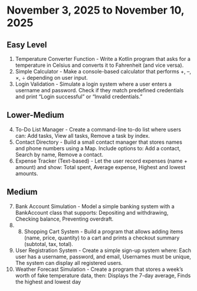 # November 3, 2025 to November 10, 2025


## Easy Level
1. Temperature Converter Function - Write a Kotlin program that asks for a temperature in Celsius and converts it to Fahrenheit (and vice versa).
2. Simple Calculator - Make a console-based calculator that performs +, –, ×, ÷ depending on user input.
3. Login Validation - Simulate a login system where a user enters a username and password. Check if they match predefined credentials and print “Login successful” or “Invalid credentials.”

## Lower-Medium
4. To-Do List Manager - Create a command-line to-do list where users can: Add tasks, View all tasks, Remove a task by index.
5. Contact Directory - Build a small contact manager that stores names and phone numbers using a Map. Include options to: Add a contact, Search by name, Remove a contact.
6. Expense Tracker (Text-based) - Let the user record expenses (name + amount) and show: Total spent, Average expense, Highest and lowest amounts.

## Medium
7. Bank Account Simulation - Model a simple banking system with a BankAccount class that supports: Depositing and withdrawing, Checking balance, Preventing overdraft.
8. 8. Shopping Cart System - Build a program that allows adding items (name, price, quantity) to a cart and prints a checkout summary (subtotal, tax, total).
9. User Registration System - Create a simple sign-up system where: Each user has a username, password, and email, Usernames must be unique, The system can display all registered users.
10. Weather Forecast Simulation - Create a program that stores a week’s worth of fake temperature data, then: Displays the 7-day average, Finds the highest and lowest day
